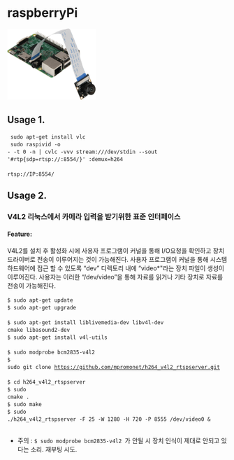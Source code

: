 # raspberryPi
<img src="/RPI_Camera.png" width="40%" height="40%"></br>

## Usage 1.
<code> sudo apt-get install vlc </code></br>
<code> sudo raspivid -o - -t 0 -n | cvlc -vvv stream:///dev/stdin --sout '#rtp{sdp=rtsp://:8554/}' :demux=h264 </code></br>
<code> rtsp://IP:8554/ </code></br>


## Usage 2.
### V4L2 리눅스에서 카메라 입력을 받기위한 표준 인터페이스
#### Feature:
V4L2를 설치 후 활성화 시에 사용자 프로그램이 커널을 통해 I/O요청을 확인하고 장치 드라이버로 전송이 이루어지는 것이 가능해진다. 
사용자 프로그램이 커널을 통해 시스템 하드웨어에 접근 할 수 있도록 “dev” 디렉토리 내에 “video*"라는 장치 파일이 생성이 이루어진다. 
사용자는 이러한 “/dev/video”을 통해 자료를 읽거나 기타 장치로 자료를 전송이 가능해진다.

<code>$ sudo apt-get update </code></br>
<code>$ sudo apt-get upgrade </code></br>
<code>$ sudo apt-get install liblivemedia-dev libv4l-dev cmake libasound2-dev </code></br>
<code>$ sudo apt-get install v4l-utils </code></br>
<code>$ sudo modprobe bcm2835-v4l2 </code></br>
<code>$ sudo git clone https://github.com/mpromonet/h264_v4l2_rtspserver.git </code></br>
<code>$ cd h264_v4l2_rtspserver </code></br>
<code>$ sudo cmake . </code></br>
<code>$ sudo make </code></br>
<code>$  sudo ./h264_v4l2_rtspserver -F 25 -W 1280 -H 720 -P 8555 /dev/video0 & </code></br>

* 주의 : <code>$ sudo modprobe bcm2835-v4l2 </code>가 안될 시 장치 인식이 제대로 안되고 있다는 소리. 재부팅 시도.
